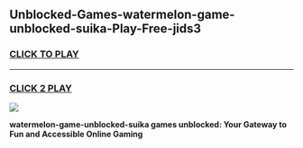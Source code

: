 
## Unblocked-Games-watermelon-game-unblocked-suika-Play-Free-jids3
<h3>
<a href="https://premium76.site?title=watermelon-game-unblocked-suika&ref=23A">CLICK TO PLAY</a></h3>
<hr>

<h3>
<a href="https://premium76.site?title=watermelon-game-unblocked-suika&ref=23A">CLICK 2 PLAY</a>
  
</h3>

<a href="https://premium76.site?title=watermelon-game-unblocked-suika&ref=23A"><img src="https://clearcache.store/games.png"></a>


**watermelon-game-unblocked-suika games unblocked: Your Gateway to Fun and Accessible Online Gaming**
